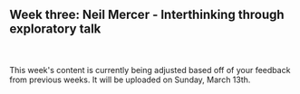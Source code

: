 ## Week three: Neil Mercer - Interthinking through exploratory talk
<br/><br/>
This week's content is currently being adjusted based off of your feedback from previous weeks. It will be uploaded on Sunday, March 13th.
